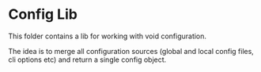 # Config Lib

This folder contains a lib for working with void configuration.

The idea is to merge all configuration sources (global and local config files, cli options etc) and
return a single config object.
